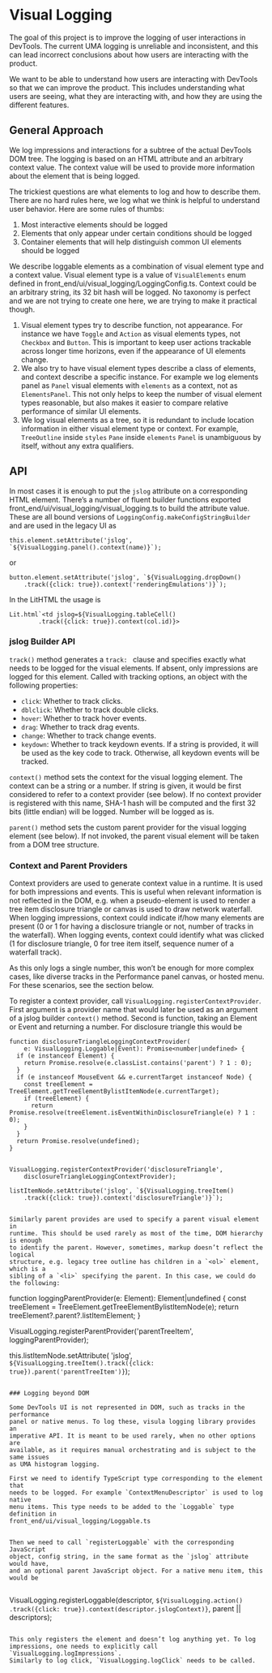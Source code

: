 # Visual Logging

The goal of this project is to improve the logging of user interactions in
DevTools. The current UMA logging is unreliable and inconsistent, and this can lead
incorrect conclusions about how users are interacting with the product.

We want to be able to understand how users are interacting with DevTools so that
we can improve the product. This includes understanding what users are seeing,
what they are interacting with, and how they are using the different features.

## General Approach

We log impressions and interactions for a subtree of the actual DevTools
DOM tree. The logging is based on an HTML attribute and an arbitrary context
value. The context value will be used to provide more information about the
element that is being logged.

The trickiest questions are what elements to log and how to describe them.
There are no hard rules here, we log what we think is helpful to understand user
behavior. Here are some rules of thumbs:

1. Most interactive elements should be logged
1. Elements that only appear under certain conditions should be logged
1. Container elements that will help distinguish common UI elements should be logged

We describe loggable elements as a combination of visual element type and a
context value. Visual element type is a value of `VisualElements` enum defined
in front_end/ui/visual_logging/LoggingConfig.ts. Context could be an arbitrary
string, its 32 bit hash will be logged. No taxonomy is perfect and we are not
trying to create one here, we are trying to make it practical though.

1. Visual element types try to describe function, not appearance. For instance
we have `Toggle` and `Action` as visual elements types, not `Checkbox` and
`Button`. This is important to keep user actions trackable across longer time
horizons, even if the appearance of UI elements change.
1. We also try to have visual element types describe a class of elements, and
context describe a specific instance. For example we log elements panel as
`Panel` visual elements with `elements` as a context, not as `ElementsPanel`.
This not only helps to keep the number of visual element types reasonable, but
also makes it easier to compare relative performance of similar UI elements.
1. We log visual elements as a tree, so it is redundant to include location
information in either visual element type or context. For example, `TreeOutline`
inside `styles` `Pane` inside `elements` `Panel` is unambiguous by itself,
without any extra qualifiers.

## API

In most cases it is enough to put the `jslog` attribute on a corresponding HTML
element. There’s a number of fluent builder functions exported
front_end/ui/visual_logging/visual_logging.ts to build the attribute value.
These are all bound versions of `LoggingConfig.makeConfigStringBuilder` and are
used in the legacy UI as

```
this.element.setAttribute('jslog', `${VisualLogging.panel().context(name)}`);
```

or

```
button.element.setAttribute('jslog', `${VisualLogging.dropDown()
    .track({click: true}).context('renderingEmulations')}`);
```

In the LitHTML the usage is

```
Lit.html`<td jslog=${VisualLogging.tableCell()
        .track({click: true}).context(col.id)}>
```

### jslog Builder API

`track()` method generates a `track: ` clause and specifies exactly what needs to
be logged for the visual elements. If absent, only impressions are logged for
this element. Called with tracking options, an object with the following properties:
* `click`: Whether to track clicks.
* `dblclick`: Whether to track double clicks.
* `hover`: Whether to track hover events.
* `drag`: Whether to track drag events.
* `change`: Whether to track change events.
* `keydown`: Whether to track keydown events. If a string is provided, it will
be used as the key code to track. Otherwise, all keydown events will be tracked.

`context()` method sets the context for the visual logging element. The context
can be a string or a number. If string is given, it would be first considered
to refer to a context provider (see below). If no context provider is registered
with this name, SHA-1 hash will be computed and the first 32 bits
(little endian) will be logged. Number will be logged as is.

`parent()` method sets the custom parent provider for the visual logging element
(see below). If not invoked, the parent visual element will be taken from a DOM tree structure.

### Context and Parent Providers

Context providers are used to generate context value in a runtime. It is used
for both impressions and events. This is useful when relevant information is not
reflected in the DOM, e.g. when a pseudo-element is used to render a tree item
disclosure triangle or canvas is used to draw network waterfall. When logging
impressions, context could indicate if/how many elements are present (0 or 1 for
having a disclosure triangle or not, number of tracks in the waterfall). When
logging events, context could identify what was clicked (1 for disclosure
triangle, 0 for tree item itself, sequence numer of a waterfall track).

As this only logs a single number, this won’t be enough for more complex cases,
like diverse tracks in the Performance panel canvas, or hosted menu. For these
scenarios, see the section below.

To register a context provider, call `VisualLogging.registerContextProvider`.
First argument is a provider name that would later be used as an argument of a
jslog builder `context()` method. Second is function, taking an Element or Event
and returning a number. For disclosure triangle this would be

```
function disclosureTriangleLoggingContextProvider(
    e: VisualLogging.Loggable|Event): Promise<number|undefined> {
  if (e instanceof Element) {
    return Promise.resolve(e.classList.contains('parent') ? 1 : 0);
  }
  if (e instanceof MouseEvent && e.currentTarget instanceof Node) {
    const treeElement = TreeElement.getTreeElementBylistItemNode(e.currentTarget);
    if (treeElement) {
      return Promise.resolve(treeElement.isEventWithinDisclosureTriangle(e) ? 1 : 0);
    }
  }
  return Promise.resolve(undefined);
}


VisualLogging.registerContextProvider('disclosureTriangle',
    disclosureTriangleLoggingContextProvider);

listItemNode.setAttribute('jslog', `${VisualLogging.treeItem()
    .track({click: true}).context('disclosureTriangle')}`);


Similarly parent provides are used to specify a parent visual element in
runtime. This should be used rarely as most of the time, DOM hierarchy is enough
to identify the parent. However, sometimes, markup doesn’t reflect the logical
structure, e.g. legacy tree outline has children in a `<ol>` element, which is a
sibling of a `<li>` specifying the parent. In this case, we could do the following:

```
function loggingParentProvider(e: Element): Element|undefined {
  const treeElement = TreeElement.getTreeElementBylistItemNode(e);
  return treeElement?.parent?.listItemElement;
}

VisualLogging.registerParentProvider('parentTreeItem',
        loggingParentProvider);

this.listItemNode.setAttribute(
       'jslog',
       `${VisualLogging.treeItem().track({click: true}).parent('parentTreeItem')}`);
```

### Logging beyond DOM

Some DevTools UI is not represented in DOM, such as tracks in the performance
panel or native menus. To log these, visula logging library provides an
imperative API. It is meant to be used rarely, when no other options are
available, as it requires manual orchestrating and is subject to the same issues
as UMA histogram logging.

First we need to identify TypeScript type corresponding to the element that
needs to be logged. For example `ContextMenuDescriptor` is used to log native
menu items. This type needs to be added to the `Loggable` type definition in
front_end/ui/visual_logging/Loggable.ts


Then we need to call `registerLoggable` with the corresponding JavaScript
object, config string, in the same format as the `jslog` attribute would have,
and an optional parent JavaScript object. For a native menu item, this would be


```
VisualLogging.registerLoggable(descriptor, `${VisualLogging.action()
    .track({click: true}).context(descriptor.jslogContext)}`,
    parent || descriptors);
```

This only registers the element and doesn’t log anything yet. To log
impressions, one needs to explicitly call `VisualLogging.logImpressions`.
Similarly to log click, `VisualLogging.logClick` needs to be called.

